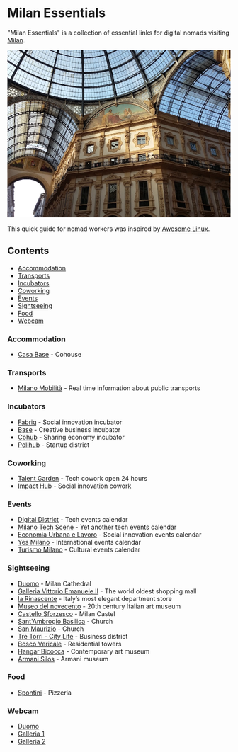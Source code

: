 # Milan Essentials

"Milan Essentials" is a collection of essential links for digital nomads visiting [Milan](https://www.comune.milano.it/).

![Galleria](/images/galleria.jpg)

This quick guide for nomad workers was inspired by [Awesome Linux](https://github.com/madbob/awesome-linux-dev).

## Contents

* [Accommodation](#accommodation)
* [Transports](#transports)
* [Incubators](#incubators)
* [Coworking](#coworking)
* [Events](#events)
* [Sightseeing](#sightseeing)
* [Food](#food)
* [Webcam](#webcam)

### Accommodation

* [Casa Base](http://base.milano.it/casabase/) - Cohouse

### Transports

* [Milano Mobilità](http://www.muoversi.milano.it/) - Real time information about public transports

### Incubators

* [Fabriq](http://www.fabriq.eu/) - Social innovation incubator
* [Base](http://base.milano.it/) - Creative business incubator
* [Cohub](http://www.cohubmilano.it/) - Sharing economy incubator
* [Polihub](http://www.polihub.it/) - Startup district

### Coworking

* [Talent Garden](https://milano-calabiana.talentgarden.org/) - Tech cowork open 24 hours
* [Impact Hub](https://milan.impacthub.net/) - Social innovation cowork

### Events

* [Digital District](http://www.digitaldistrict.it/) - Tech events calendar
* [Milano Tech Scene](http://milanotechscene.it/) - Yet another tech events calendar
* [Economia Urbana e Lavoro](http://www.lavoroeformazioneincomune.it/) - Social innovation events calendar
* [Yes Milano](http://www.yesmilano.it/) - International events calendar
* [Turismo Milano](https://www.turismo.milano.it/) - Cultural events calendar

### Sightseeing

* [Duomo](http://www.duomomilano.it/it/) - Milan Cathedral
* [Galleria Vittorio Emanuele II](http://www.ingalleria.com/it) - The world oldest shopping mall
* [la Rinascente](https://www.rinascente.it/) - Italy’s most elegant department store  
* [Museo del novecento](http://www.museodelnovecento.org/it/) - 20th century Italian art museum
* [Castello Sforzesco](https://www.milanocastello.it/) - Milan Castel
* [Sant'Ambrogio Basilica](http://www.basilicasantambrogio.it/) - Church
* [San Maurizio](https://it.wikipedia.org/wiki/Chiesa_di_San_Maurizio_al_Monastero_Maggiore) - Church  
* [Tre Torri - City Life](http://www.city-life.it/) - Business district
* [Bosco Vericale](https://en.wikipedia.org/wiki/Bosco_Verticale) - Residential towers
* [Hangar Bicocca](http://www.hangarbicocca.org/) - Contemporary art museum
* [Armani Silos](https://www.armanisilos.com/it_IT/) - Armani museum

### Food

* [Spontini](http://www.pizzeriaspontini.it/) - Pizzeria

### Webcam

* [Duomo](https://www.skylinewebcams.com/it/webcam/italia/lombardia/milano/duomo-milano.html)
* [Galleria 1](https://www.skylinewebcams.com/it/webcam/italia/lombardia/milano/milano-galleria.html)
* [Galleria 2](https://www.skylinewebcams.com/it/webcam/italia/lombardia/milano/galleria-vittorio-emanuele.html)
